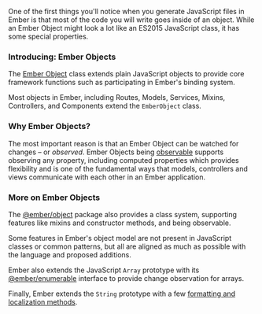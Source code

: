 One of the first things you'll notice when you generate JavaScript files in Ember is that most of the code you will write goes inside of an object. While an Ember Object might look a lot like an ES2015 JavaScript class, it has some special properties.

### Introducing: Ember Objects

The [Ember Object](https://www.emberjs.com/api/ember/release/classes/EmberObject) class extends plain JavaScript objects to provide core framework functions such as participating in Ember's binding system.

Most objects in Ember, including Routes, Models, Services, Mixins, Controllers, and Components extend the `EmberObject` class.

### Why Ember Objects?

The most important reason is that an Ember Object can be watched for changes – or _observed_. Ember Objects being [observable](https://www.emberjs.com/api/ember/release/classes/Observable) supports observing any property, including computed properties which provides flexibility and is one of the fundamental ways that models, controllers and views communicate with each other in an Ember application. 

### More on Ember Objects

The [@ember/object](https://www.emberjs.com/api/ember/release/modules/@ember%2Fobject) package also provides a class system, supporting features like mixins and constructor methods, and being observable.

Some features in Ember's object model are not present in JavaScript classes or common patterns, but all are aligned as much as possible with the language and proposed additions.

Ember also extends the JavaScript `Array` prototype with its [@ember/enumerable](https://emberjs.com/api/ember/release/classes/Enumerable) interface to provide change observation for arrays.

Finally, Ember extends the `String` prototype with a few [formatting and localization methods](https://www.emberjs.com/api/ember/release/classes/String).
